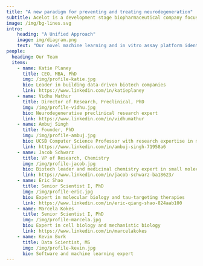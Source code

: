 ```yaml
---
title: "A new paradigm for preventing and treating neurodegeneration"
subtitle: Acelot is a development stage biopharmaceutical company focused on therapies for neurodegenerative disorders. 
image: /img/bg-lines.svg
intro:
    heading: "A Unified Approach"
    image: img/diagram.png
    text: "Our novel machine learning and in vitro assay platform identifies small molecules that act specifically upon toxic forms of proteins found in neurodegenerative diseases."
people:
  heading: Our Team
  items:
    - name: Katie Planey
      title: CEO, MBA, PhD
      img: /img/profile-katie.jpg
      bio: Leader in building data-driven biotech companies
      link: https://www.linkedin.com/in/katieplaney
    - name: Vidhu Mathur
      title: Director of Research, Preclinical, PhD
      img: /img/profile-vidhu.jpg
      bio: Neurodegenerative preclinical research expert
      link: https://www.linkedin.com/in/vidhumathur
    - name: Ambuj Singh
      title: Founder, PhD
      img: /img/profile-ambuj.jpg
      bio: UCSB Computer Science Professor with research expertise in machine learning applied to biology and chemistry
      link: https://www.linkedin.com/in/ambuj-singh-71958a6
    - name: Jacob Schwarz
      title: VP of Research, Chemistry
      img: /img/profile-jacob.jpg
      bio: Biotech leader and medicinal chemistry expert in small molecules for neurodegenerative disorders
      link: https://www.linkedin.com/in/jacob-schwarz-ba18623/
    - name: Eric Shao
      title: Senior Scientist I, PhD
      img: /img/profile-eric.jpg
      bio: Expert in molecular biology and tau-targeting therapies
      link: https://www.linkedin.com/in/eric-qiang-shao-824aab100
    - name: Marcela Kokes
      title: Senior Scientist I, PhD
      img: /img/profile-marcela.jpg
      bio: Expert in cell biology and mechanistic biology
      link: https://www.linkedin.com/in/marcelakokes
    - name: Kevin Burk
      title: Data Scientist, MS
      img: /img/profile-kevin.jpg
      bio: Software and machine learning expert
---
```



